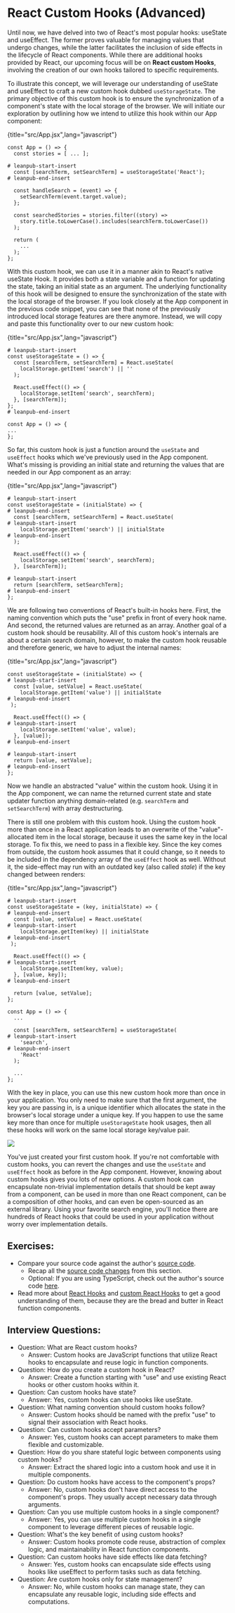 # React Custom Hooks (Advanced)

Until now, we have delved into two of React's most popular hooks: useState and useEffect. The former proves valuable for managing values that undergo changes, while the latter facilitates the inclusion of side effects in the lifecycle of React components. While there are additional hooks provided by React, our upcoming focus will be on **React custom Hooks**, involving the creation of our own hooks tailored to specific requirements.

To illustrate this concept, we will leverage our understanding of useState and useEffect to craft a new custom hook dubbed `useStorageState`. The primary objective of this custom hook is to ensure the synchronization of a component's state with the local storage of the browser. We will initiate our exploration by outlining how we intend to utilize this hook within our App component:

{title="src/App.jsx",lang="javascript"}
~~~~~~~
const App = () => {
  const stories = [ ... ];

# leanpub-start-insert
  const [searchTerm, setSearchTerm] = useStorageState('React');
# leanpub-end-insert

  const handleSearch = (event) => {
    setSearchTerm(event.target.value);
  };

  const searchedStories = stories.filter((story) =>
    story.title.toLowerCase().includes(searchTerm.toLowerCase())
  );

  return (
    ...
  );
};
~~~~~~~

With this custom hook, we can use it in a manner akin to React's native useState Hook. It provides both a state variable and a function for updating the state, taking an initial state as an argument. The underlying functionality of this hook will be designed to ensure the synchronization of the state with the local storage of the browser. If you look closely at the App component in the previous code snippet, you can see that none of the previously introduced local storage features are there anymore. Instead, we will copy and paste this functionality over to our new custom hook:

{title="src/App.jsx",lang="javascript"}
~~~~~~~
# leanpub-start-insert
const useStorageState = () => {
  const [searchTerm, setSearchTerm] = React.useState(
    localStorage.getItem('search') || ''
  );

  React.useEffect(() => {
    localStorage.setItem('search', searchTerm);
  }, [searchTerm]);
};
# leanpub-end-insert

const App = () => {
...
};
~~~~~~~

So far, this custom hook is just a function around the `useState` and `useEffect` hooks which we've previously used in the App component. What's missing is providing an initial state and returning the values that are needed in our App component as an array:

{title="src/App.jsx",lang="javascript"}
~~~~~~~
# leanpub-start-insert
const useStorageState = (initialState) => {
# leanpub-end-insert
  const [searchTerm, setSearchTerm] = React.useState(
# leanpub-start-insert
    localStorage.getItem('search') || initialState
# leanpub-end-insert
  );

  React.useEffect(() => {
    localStorage.setItem('search', searchTerm);
  }, [searchTerm]);

# leanpub-start-insert
  return [searchTerm, setSearchTerm];
# leanpub-end-insert
};
~~~~~~~

We are following two conventions of React's built-in hooks here. First, the naming convention which puts the "use" prefix in front of every hook name. And second, the returned values are returned as an array. Another goal of a custom hook should be reusability. All of this custom hook's internals are about a certain search domain, however, to make the custom hook reusable and therefore generic, we have to adjust the internal names:

{title="src/App.jsx",lang="javascript"}
~~~~~~~
const useStorageState = (initialState) => {
# leanpub-start-insert
  const [value, setValue] = React.useState(
    localStorage.getItem('value') || initialState
# leanpub-end-insert
 );

  React.useEffect(() => {
# leanpub-start-insert
    localStorage.setItem('value', value);
  }, [value]);
# leanpub-end-insert

# leanpub-start-insert
  return [value, setValue];
# leanpub-end-insert
};
~~~~~~~

Now we handle an abstracted "value" within the custom hook. Using it in the App component, we can name the returned current state and state updater function anything domain-related (e.g. `searchTerm` and `setSearchTerm`) with array destructuring.

There is still one problem with this custom hook. Using the custom hook more than once in a React application leads to an overwrite of the "value"-allocated item in the local storage, because it uses the same key in the local storage. To fix this, we need to pass in a flexible key. Since the key comes from outside, the custom hook assumes that it could change, so it needs to be included in the dependency array of the `useEffect` hook as well. Without it, the side-effect may run with an outdated key (also called *stale*) if the key changed between renders:

{title="src/App.jsx",lang="javascript"}
~~~~~~~
# leanpub-start-insert
const useStorageState = (key, initialState) => {
# leanpub-end-insert
  const [value, setValue] = React.useState(
# leanpub-start-insert
    localStorage.getItem(key) || initialState
# leanpub-end-insert
 );

  React.useEffect(() => {
# leanpub-start-insert
    localStorage.setItem(key, value);
  }, [value, key]);
# leanpub-end-insert

  return [value, setValue];
};

const App = () => {
  ...

  const [searchTerm, setSearchTerm] = useStorageState(
# leanpub-start-insert
    'search',
# leanpub-end-insert
    'React'
  );

  ...
};
~~~~~~~

With the key in place, you can use this new custom hook more than once in your application. You only need to make sure that the first argument, the key you are passing in, is a unique identifier which allocates the state in the browser's local storage under a unique key. If you happen to use the same key more than once for multiple `useStorageState` hook usages, then all these hooks will work on the same local storage key/value pair.

![](images/use-storage-state.png)

You've just created your first custom hook. If you're not comfortable with custom hooks, you can revert the changes and use the `useState` and `useEffect` hook as before in the App component. However, knowing about custom hooks gives you lots of new options. A custom hook can encapsulate non-trivial implementation details that should be kept away from a component, can be used in more than one React component, can be a composition of other hooks, and can even be open-sourced as an external library. Using your favorite search engine, you'll notice there are hundreds of React hooks that could be used in your application without worry over implementation details.

## Exercises:

* Compare your source code against the author's [source code](https://tinyurl.com/2j4adp2f).
  * Recap all the [source code changes](https://tinyurl.com/3y9sy3b7) from this section.
  * Optional: If you are using TypeScript, check out the author's source code [here](https://bit.ly/485dY9K).
* Read more about [React Hooks](https://www.robinwieruch.de/react-hooks/) and [custom React Hooks](https://www.robinwieruch.de/react-custom-hook/) to get a good understanding of them, because they are the bread and butter in React function components.

## Interview Questions:

* Question: What are React custom hooks?
  * Answer: Custom hooks are JavaScript functions that utilize React hooks to encapsulate and reuse logic in function components.
* Question: How do you create a custom hook in React?
  * Answer: Create a function starting with "use" and use existing React hooks or other custom hooks within it.
* Question: Can custom hooks have state?
  * Answer: Yes, custom hooks can use hooks like useState.
* Question: What naming convention should custom hooks follow?
  * Answer: Custom hooks should be named with the prefix "use" to signal their association with React hooks.
* Question: Can custom hooks accept parameters?
  * Answer: Yes, custom hooks can accept parameters to make them flexible and customizable.
* Question: How do you share stateful logic between components using custom hooks?
  * Answer: Extract the shared logic into a custom hook and use it in multiple components.
* Question: Do custom hooks have access to the component's props?
  * Answer: No, custom hooks don't have direct access to the component's props. They usually accept necessary data through arguments.
* Question: Can you use multiple custom hooks in a single component?
  * Answer: Yes, you can use multiple custom hooks in a single component to leverage different pieces of reusable logic.
* Question: What's the key benefit of using custom hooks?
  * Answer: Custom hooks promote code reuse, abstraction of complex logic, and maintainability in React function components.
* Question: Can custom hooks have side effects like data fetching?
  * Answer: Yes, custom hooks can encapsulate side effects using hooks like useEffect to perform tasks such as data fetching.
* Question: Are custom hooks only for state management?
  * Answer: No, while custom hooks can manage state, they can encapsulate any reusable logic, including side effects and computations.